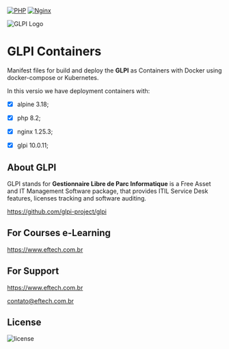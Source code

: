 [![PHP](https://github.com/eftechcombr/glpi/actions/workflows/docker-publish-php-fpm.yml/badge.svg?branch=10.0.11)](https://github.com/eftechcombr/glpi/actions/workflows/docker-publish-php-fpm.yml)
[![Nginx](https://github.com/eftechcombr/glpi/actions/workflows/docker-publish-nginx.yml/badge.svg?branch=10.0.11)](https://github.com/eftechcombr/glpi/actions/workflows/docker-publish-nginx.yml)

![GLPI Logo](https://raw.githubusercontent.com/glpi-project/glpi/master/pics/logos/logo-GLPI-250-black.png)

# GLPI Containers 

Manifest files for build and deploy the **GLPI** as Containers with Docker using docker-compose or Kubernetes.

In this versio we have deployment containers with: 
- [x] alpine 3.18; 
- [x] php 8.2; 
- [x] nginx 1.25.3; 
- [x] glpi 10.0.11; 



## About GLPI

GLPI stands for **Gestionnaire Libre de Parc Informatique** is a Free Asset and IT Management Software package, that provides ITIL Service Desk features, licenses tracking and software auditing.

https://github.com/glpi-project/glpi



## For Courses e-Learning

https://www.eftech.com.br


## For Support 

https://www.eftech.com.br
    
contato@eftech.com.br


## License

![license](https://img.shields.io/github/license/glpi-project/glpi.svg)

